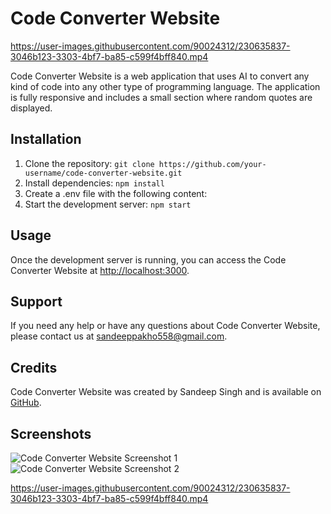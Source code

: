 # Code Converter Website

https://user-images.githubusercontent.com/90024312/230635837-3046b123-3303-4bf7-ba85-c599f4bff840.mp4

Code Converter Website is a web application that uses AI to convert any kind of code into any other type of programming language. The application is fully responsive and includes a small section where random quotes are displayed.

## Installation

1. Clone the repository: `git clone https://github.com/your-username/code-converter-website.git`
2. Install dependencies: `npm install`
3. Create a .env file with the following content:
4. Start the development server: `npm start`

## Usage

Once the development server is running, you can access the Code Converter Website at [http://localhost:3000](http://localhost:3000).



## Support

If you need any help or have any questions about Code Converter Website, please contact us at sandeeppakho558@gmail.com.

## Credits

Code Converter Website was created by Sandeep Singh and is available on [GitHub](https://github.com/sandy088/code-converter-website).

## Screenshots

![Code Converter Website Screenshot 1](https://example.com/screenshot1.png)
![Code Converter Website Screenshot 2](https://example.com/screenshot2.png)


https://user-images.githubusercontent.com/90024312/230635837-3046b123-3303-4bf7-ba85-c599f4bff840.mp4

